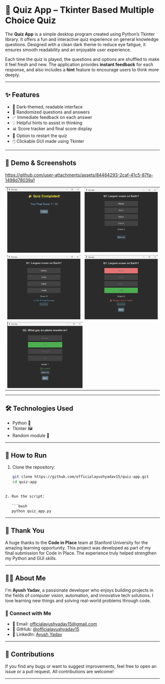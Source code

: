 
# 🧠 Quiz App – Tkinter Based Multiple Choice Quiz

The **Quiz App** is a simple desktop program created using Python’s Tkinter library. It offers a fun and interactive quiz experience on general knowledge questions. Designed with a clean dark theme to reduce eye fatigue, it ensures smooth readability and an enjoyable user experience.

Each time the quiz is played, the questions and options are shuffled to make it feel fresh and new. The application provides **instant feedback** for each response, and also includes a **hint** feature to encourage users to think more deeply.

---

## ✨ Features

- 🎨 Dark-themed, readable interface  
- 🔄 Randomized questions and answers  
- ✅ Immediate feedback on each answer  
- 💡 Helpful hints to assist in thinking  
- 📊 Score tracker and final score display  
- 🔁 Option to restart the quiz  
- 🖱️ Clickable GUI made using Tkinter  

---

## 📸 Demo & Screenshots



https://github.com/user-attachments/assets/84464293-2caf-41c5-87fa-1498d78039a1



<table style="width:100%">
  <tr>
    <td><img src="1.png" alt="Start Quiz" style="width:100%"/></td>
    <td><img src="2.png" alt="Question Asked" style="width:100%"/></td>
  </tr>
  <tr>
    <td><img src="3.png" alt="Answer Selected" style="width:100%"/></td>
    <td><img src="4.png" alt="Hint Display" style="width:100%"/></td>
  </tr>
  <tr>
    <td colspan="2"><img src="5.png" alt="Final Score" style="width:50%"/></td>
  </tr>
</table>

---

## 🛠 Technologies Used

- Python 🐍  
- Tkinter 🖼️  
- Random module 🎲  

---

## 📂 How to Run

1. Clone the repository:
   ```bash
   git clone https://github.com/officialayushyadav15/quiz-app.git
   cd quiz-app
```

2. Run the script:

   ```bash
   python quiz_app.py
   ```

---

## 🙌 Thank You

A huge thanks to the **Code in Place** team at Stanford University for the amazing learning opportunity. This project was developed as part of my final submission for Code in Place. The experience truly helped strengthen my Python and GUI skills.

---

## 🧑‍💻 About Me

I'm **Ayush Yadav**, a passionate developer who enjoys building projects in the fields of computer vision, automation, and innovative tech solutions. I love learning new things and solving real-world problems through code.

### 🔗 Connect with Me

* 📧 Email: [officialayushyadav15@gmail.com](mailto:officialayushyadav15@gmail.com)
* 💼 GitHub: [@officialayushyadav15](https://github.com/officialayushyadav15)
* 🔗 LinkedIn: [Ayush Yadav](https://www.linkedin.com/in/ayush-yadav-408924230/)

---

## 🤝 Contributions

If you find any bugs or want to suggest improvements, feel free to open an issue or a pull request. All contributions are welcome!

---

